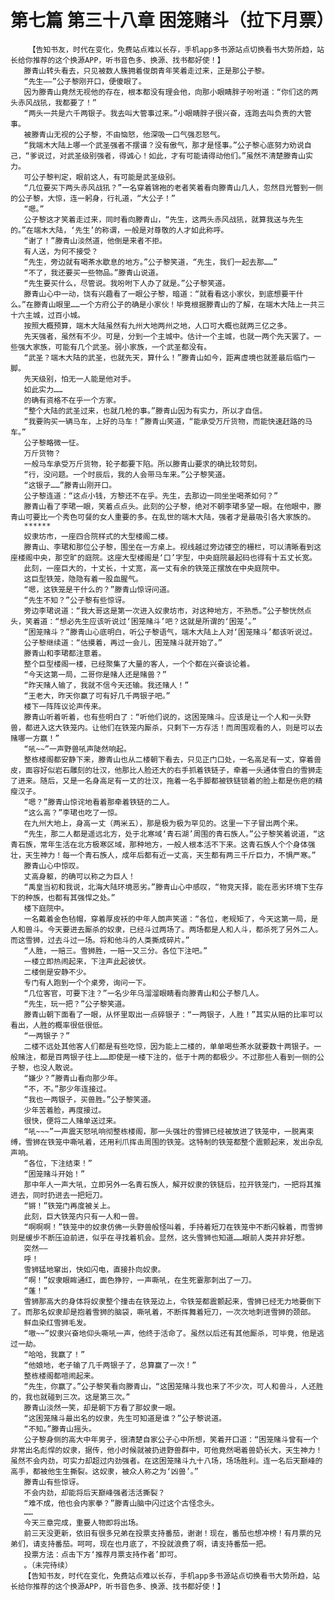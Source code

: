 # 第七篇 第三十八章 困笼赌斗（拉下月票）
        【告知书友，时代在变化，免费站点难以长存，手机app多书源站点切换看书大势所趋，站长给你推荐的这个换源APP，听书音色多、换源、找书都好使！】
       滕青山转头看去，只见被数人簇拥着俊朗青年笑着走过来，正是那公子黎。
       “先生——”公子黎刚开口，便傻眼了。
       因为滕青山竟然无视他的存在，根本都没有理会他，向那小眼睛胖子吩咐道：“你们这的两头赤风战犼，我都要了！”
       “两头一共是六千两银子。我去叫大管事过来。”小眼睛胖子很兴奋，连跑去叫负责的大管事。
       被滕青山无视的公子黎，不由恼怒，他深吸一口气强忍怒气。
       “我端木大陆上哪一个武圣强者不摆谱？没有傲气，那才是怪事。”公子黎心底努力劝说自己，“爹说过，对武圣级别强者，得诚心！如此，才有可能请得动他们。”虽然不清楚滕青山实力。
       可公子黎判定，眼前这人，有可能是武圣级别。
       “几位要买下两头赤风战犼？”一名穿着锦袍的老者笑着看向滕青山几人，忽然目光瞥到一侧的公子黎，大惊，连一躬身，行礼道，“大公子！”
       “嗯。”
       公子黎这才笑着走过来，同时看向滕青山，“先生，这两头赤风战犼，就算我送与先生的。”在端木大陆，‘先生’的称谓，一般是对尊敬的人才如此称呼。
       “谢了！”滕青山淡然道，他倒是来者不拒。
       有人送，为何不接受？
       “先生，旁边就有喝茶水歇息的地方。”公子黎笑道，“先生，我们一起去那……”
       “不了，我还要买一些物品。”滕青山说道。
       “先生要买什么，尽管说。我吩咐下人办了就是。”公子黎笑道。
       滕青山心中一动，饶有兴趣看了一眼公子黎，暗道：“就看看这小家伙，到底想要干什么。”在滕青山眼里……一个方府公子的确是小家伙！毕竟根据滕青山的了解，在端木大陆上一共三十六主城，过百小城。
       按照大概预算，端木大陆虽然有九州大地两州之地，人口可大概也就两三亿之多。
       先天强者，虽然有不少。可是，分到一个主城中。估计一个主城，也就一两个先天罢了。一些强大家族，可能有几个武圣。弱小家族，一个武圣都没有。
       “武圣？端木大陆的武圣，也就先天，算什么！”滕青山如今，距离虚境也就差最后临门一脚。
       先天级别，怕无一人能是他对手。
       如此实力……
       的确有资格不在乎一个方家。
       “整个大陆的武圣过来，也就几枪的事。”滕青山因为有实力，所以才自信。
       “我要购买一辆马车，上好的马车！”滕青山笑道，“能承受万斤货物，而能快速赶路的马车。”
       公子黎略微一怔。
       万斤货物？
       一般马车承受万斤货物，轮子都要下陷。所以滕青山要求的确比较苛刻。
       “行，没问题。一个时辰后，我的人会带马车来。”公子黎笑道。
       “这银子……”滕青山刚开口。
       公子黎连道：“这点小钱，方黎还不在乎。先生，去那边一同坐坐喝茶如何？”
       滕青山看了李珺一眼，笑着点点头。此刻的公子黎，绝对不朝李珺多望一眼。在他眼中，滕青山可要比一个秀色可餐的女人重要的多。在乱世的端木大陆，强者才是最吸引各大家族的。
       ******
       奴隶坊市，一座四合院样式的大型楼阁二楼。
       滕青山、李珺和那位公子黎，围坐在一方桌上。视线越过旁边镂空的栅栏，可以清晰看到这座楼阁中央，那空旷的庭院。这座大型楼阁是‘口’字型，中央庭院最起码也得有十五丈长宽。
       此刻，一座巨大的，十丈长，十丈宽，高一丈有余的铁笼正摆放在中央庭院中。
       这巨型铁笼，隐隐有着一股血腥气。
       “嗯，这铁笼是干什么的？”滕青山惊讶问道。
       “先生不知？”公子黎有些惊讶。
       旁边李珺说道：“我大哥这是第一次进入奴隶坊市，对这种地方，不熟悉。”公子黎恍然点头，笑着道：“想必先生应该听说过‘困笼赌斗’吧？这就是所谓的‘困笼’。”
       “困笼赌斗？”滕青山心底明白，听公子黎语气，端木大陆上人对‘困笼赌斗’都该听说过。
       公子黎继续道：“估摸着，再过一会儿，困笼赌斗就开始了。”
       滕青山和李珺都注意着。
       整个巨型楼阁一楼，已经聚集了大量的客人，一个个都在兴奋谈论着。
       “今天这第一局，二哥你是赌人还是赌兽？”
       “昨天赌人输了，我就不信今天还输。我还赌人！”
       “王老大，昨天你赢了可有好几千两银子吧。”
       楼下一阵阵议论声传来。
       滕青山听着听着，也有些明白了：“听他们说的，这困笼赌斗。应该是让一个人和一头野兽，都进入这大铁笼内。让他们在铁笼内厮杀，只剩下一方存活！而周围观看的人，则是可以去赌哪一方赢！”
       “吼~~”一声野兽吼声陡然响起。
       整栋楼阁都安静下来，滕青山也从二楼朝下看去，只见正门口处，一名高足有一丈，穿着兽皮，面容好似岩石雕刻的壮汉，他那比人脸还大的右手抓着铁链子，牵着一头通体雪白的雪狮走了进来。随后，又是一名身高足有一丈的壮汉，拖着一名手脚都被铁链锁着的脸上都是伤疤的精瘦汉子。
       “嗯？”滕青山惊诧地看着那牵着铁链的二人。
       “这么高？”李珺也吃了一惊。
       在九州大地上，身高一丈（两米五），那是极为极为罕见的。这里一下子冒出两个来。
       “先生，那二人都是遥远北方，处于北寒域‘青石湖’周围的青石族人。”公子黎笑着说道，“这青石族，常年生活在北方极寒区域，那种地方，一般人根本活不下来。这青石族人个个身体强壮，天生神力！每一个青石族人，成年后都有近一丈高，天生都有两三千斤巨力，不惧严寒。”
       滕青山心中惊叹。
       丈高身躯，的确可以称之为巨人！
       “禹皇当初和我说，北海大陆环境恶劣。”滕青山心中感叹，“物竞天择，能在恶劣环境下生存下的种族，也都有其强悍之处。”
       楼下庭院中。
       一名戴着金色毡帽，穿着厚皮袄的中年人朗声笑道：“各位，老规矩了，今天这第一局，是人和兽斗。今天要进去厮杀的奴隶，已经斗过两场了。两场都是人和人斗，都杀死了另外二人。而这雪狮，过去斗过一场。将和他斗的人类撕成碎片。”
       “人胜，一赔三。雪狮胜，一赔一又三分。各位下注吧。”
       一楼立即热闹起来，下注声此起彼伏。
       二楼倒是安静不少。
       专门有人跑到一个个桌旁，询问一下。
       “几位客官，可要下注？”一名少年乌溜溜眼睛看向滕青山和公子黎几人。
       “先生，玩一把？”公子黎笑道。
       滕青山朝下面看了一眼，从怀里取出一点碎银子：“一两银子，人胜！”其实从赔的比率可以看出，人胜的概率很低很低。
       “一两银子？”
       二楼不远处其他客人们都是有些吃惊，因为能上二楼的，单单喝些茶水就要数十两银子。一般赌注，都是百两银子往上……即使是一楼下注的，低于十两的都极少。不过那些人看到一侧的公子黎，也没人敢说。
       “嫌少？”滕青山看向那少年。
       “不，不。”那少年连接过。
       “我也一两银子，买兽胜。”公子黎笑道。
       少年苦着脸，再度接过。
       很快，便将二人赌单送过来。
       “吼~~~”一声震天怒吼响彻整栋楼阁，那一头强壮的雪狮已经被放进了铁笼中，一脱离束缚，雪狮在铁笼中嘶吼着，还用利爪挥击周围的铁笼。这特制的铁笼都整个震颤起来，发出杂乱声响。
       “各位，下注结束！”
       “困笼赌斗开始！”
       那中年人一声大吼，立即另外一名青石族人，解开奴隶的铁链后，拉开铁笼门，一把将其推进去，同时扔进去一把短刀。
       “锵！”铁笼门再度被关上。
       此刻，巨大铁笼内只有一人和一兽。
       “啊啊啊！”铁笼中的奴隶仿佛一头野兽般怪叫着，手持着短刀在铁笼中不断闪躲着，而雪狮则是缓步不断压迫前进，似乎在寻找着机会。显然，这头雪狮也知道……眼前人类并非好惹。
       突然——
       呼！
       雪狮猛地窜出，快如闪电，直接扑向奴隶。
       “啊！”奴隶眼眸通红，面色狰狞，一声嘶吼，在生死霎那刺出了一刀。
       “蓬！”
       雪狮那高大的身体将奴隶整个撞击在铁笼边上，令铁笼都震颤起来，雪狮已经无力地要倒下了。而那名奴隶却是抱着雪狮的脑袋，嘶吼着，不断挥舞着短刀，一次次地刺进雪狮的颈部。
       鲜血染红雪狮毛发。
       “嗷~~”奴隶兴奋地仰头嘶吼一声，他终于活命了。虽然以后还有其他厮杀，可毕竟，他是逃过一劫。
       “哈哈，我赢了！”
       “他娘地，老子输了几千两银子了，总算赢了一次！”
       整栋楼阁都喧闹起来。
       “先生，你赢了。”公子黎笑看向滕青山，“这困笼赌斗我也来了不少次，可人和兽斗，人还胜的，我也就碰到三次。这是第三次。”
       滕青山淡然一笑，却是朝下方看了那奴隶一眼。
       “这困笼赌斗最出名的奴隶，先生可知道是谁？”公子黎说道。
       “不知。”滕青山摇头。
       公子黎身侧的高大中年男子，很清楚自家公子心中所想，笑着开口道：“困笼赌斗曾有一个非常出名彪悍的奴隶，据传，他小时候就被扔进野兽群中，可他竟然喝着兽奶长大，天生神力！虽然不会内劲，可实力却超过内劲强者。在这困笼赌斗九十八场，场场胜利。连一名后天巅峰的高手，都被他生生撕裂。这奴隶，被众人称之为‘凶兽’。”
       滕青山有些惊讶。
       不会内劲，却能将后天巅峰强者活活撕裂？
       “难不成，他也会内家拳？”滕青山脑中闪过这个古怪念头。
       ……
       今天三章完成，重要人物即将出场。
       前三天没更新，依旧有很多兄弟在投票支持番茄，谢谢！现在，番茄也想冲榜！有月票的兄弟们，请支持番茄。呵呵，现在也月底了，不投就浪费了啊，请支持番茄一把。
       投票方法：点击下方‘推荐月票支持作者’即可。
       。（未完待续）
       【告知书友，时代在变化，免费站点难以长存，手机app多书源站点切换看书大势所趋，站长给你推荐的这个换源APP，听书音色多、换源、找书都好使！】